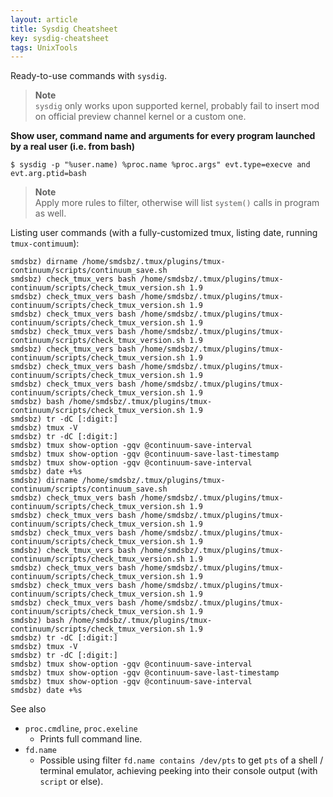 ```yaml
---
layout: article
title: Sysdig Cheatsheet
key: sysdig-cheatsheet
tags: UnixTools
---
```


Ready-to-use commands with `sysdig`.  

<!-- more -->

> __Note__  
> `sysdig` only works upon supported kernel, probably fail to insert mod on official preview channel kernel or a custom
> one.  

__Show user, command name and arguments for every program launched by a real user (i.e. from bash)__  

```console
$ sysdig -p "%user.name) %proc.name %proc.args" evt.type=execve and evt.arg.ptid=bash
```

> __Note__  
> Apply more rules to filter, otherwise will list `system()` calls in program as well.  

Listing user commands (with a fully-customized tmux, listing date, running `tmux-contimuum`):  

```text
smdsbz) dirname /home/smdsbz/.tmux/plugins/tmux-continuum/scripts/continuum_save.sh
smdsbz) check_tmux_vers bash /home/smdsbz/.tmux/plugins/tmux-continuum/scripts/check_tmux_version.sh 1.9
smdsbz) check_tmux_vers bash /home/smdsbz/.tmux/plugins/tmux-continuum/scripts/check_tmux_version.sh 1.9
smdsbz) check_tmux_vers bash /home/smdsbz/.tmux/plugins/tmux-continuum/scripts/check_tmux_version.sh 1.9
smdsbz) check_tmux_vers bash /home/smdsbz/.tmux/plugins/tmux-continuum/scripts/check_tmux_version.sh 1.9
smdsbz) check_tmux_vers bash /home/smdsbz/.tmux/plugins/tmux-continuum/scripts/check_tmux_version.sh 1.9
smdsbz) check_tmux_vers bash /home/smdsbz/.tmux/plugins/tmux-continuum/scripts/check_tmux_version.sh 1.9
smdsbz) check_tmux_vers bash /home/smdsbz/.tmux/plugins/tmux-continuum/scripts/check_tmux_version.sh 1.9
smdsbz) bash /home/smdsbz/.tmux/plugins/tmux-continuum/scripts/check_tmux_version.sh 1.9
smdsbz) tr -dC [:digit:]
smdsbz) tmux -V
smdsbz) tr -dC [:digit:]
smdsbz) tmux show-option -gqv @continuum-save-interval
smdsbz) tmux show-option -gqv @continuum-save-last-timestamp
smdsbz) tmux show-option -gqv @continuum-save-interval
smdsbz) date +%s
smdsbz) dirname /home/smdsbz/.tmux/plugins/tmux-continuum/scripts/continuum_save.sh
smdsbz) check_tmux_vers bash /home/smdsbz/.tmux/plugins/tmux-continuum/scripts/check_tmux_version.sh 1.9
smdsbz) check_tmux_vers bash /home/smdsbz/.tmux/plugins/tmux-continuum/scripts/check_tmux_version.sh 1.9
smdsbz) check_tmux_vers bash /home/smdsbz/.tmux/plugins/tmux-continuum/scripts/check_tmux_version.sh 1.9
smdsbz) check_tmux_vers bash /home/smdsbz/.tmux/plugins/tmux-continuum/scripts/check_tmux_version.sh 1.9
smdsbz) check_tmux_vers bash /home/smdsbz/.tmux/plugins/tmux-continuum/scripts/check_tmux_version.sh 1.9
smdsbz) check_tmux_vers bash /home/smdsbz/.tmux/plugins/tmux-continuum/scripts/check_tmux_version.sh 1.9
smdsbz) check_tmux_vers bash /home/smdsbz/.tmux/plugins/tmux-continuum/scripts/check_tmux_version.sh 1.9
smdsbz) bash /home/smdsbz/.tmux/plugins/tmux-continuum/scripts/check_tmux_version.sh 1.9
smdsbz) tr -dC [:digit:]
smdsbz) tmux -V
smdsbz) tr -dC [:digit:]
smdsbz) tmux show-option -gqv @continuum-save-interval
smdsbz) tmux show-option -gqv @continuum-save-last-timestamp
smdsbz) tmux show-option -gqv @continuum-save-interval
smdsbz) date +%s
```

See also  

- `proc.cmdline`, `proc.exeline`
    - Prints full command line.
- `fd.name`
    - Possible using filter `fd.name contains /dev/pts` to get `pts` of a shell / terminal emulator, achieving peeking
        into their console output (with `script` or else).


